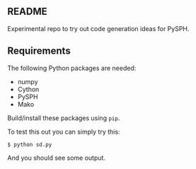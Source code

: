 README
-------

Experimental repo to try out code generation ideas for PySPH.

Requirements
-------------

The following Python packages are needed:
    
  - numpy
  - Cython
  - PySPH
  - Mako

Build/install these packages using `pip`.

To test this out you can simply try this:
    
    $ python sd.py

And you should see some output.